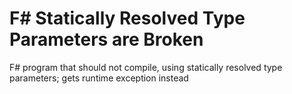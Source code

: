 # F# Statically Resolved Type Parameters are Broken

F# program that should not compile, using statically resolved type parameters; gets runtime exception instead
